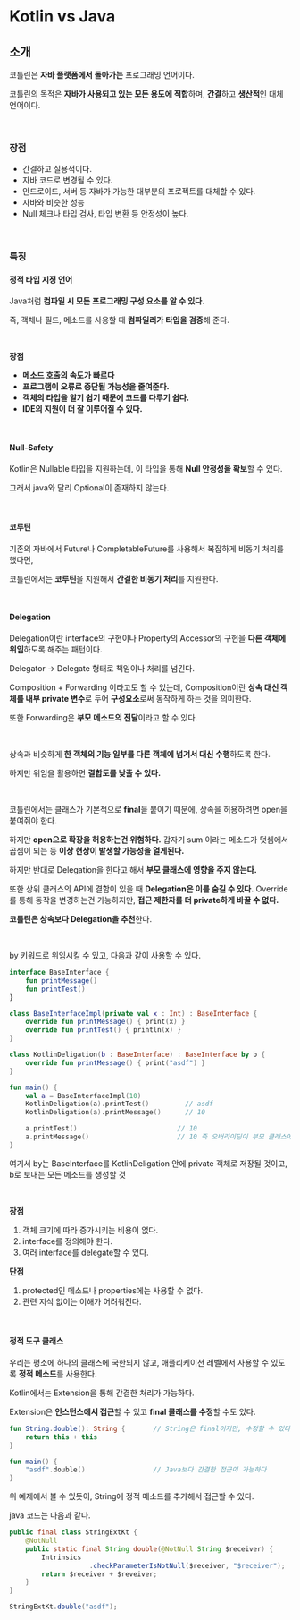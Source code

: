 # Kotlin vs Java

## 소개

코틀린은 **자바 플랫폼에서 돌아가는** 프로그래밍 언어이다.

코틀린의 목적은 **자바가 사용되고 있는 모든 용도에 적합**하며, **간결**하고 **생산적**인 대체 언어이다.

<br>

### 장점

- 간결하고 실용적이다.
- 자바 코드로 변경될 수 있다.
- 안드로이드, 서버 등 자바가 가능한 대부분의 프로젝트를 대체할 수 있다.
- 자바와 비슷한 성능
- Null 체크나 타입 검사, 타입 변환 등 안정성이 높다.

<br>

### 특징

#### 정적 타입 지정 언어

Java처럼 **컴파일 시 모든 프로그래밍 구성 요소를 알 수 있다.**

즉, 객체나 필드, 메소드를 사용할 때 **컴파일러가 타입을 검증**해 준다.

<br>

**장점**

- **메소드 호출의 속도가 빠르다**
- **프로그램이 오류로 중단될 가능성을 줄여준다.**
- **객체의 타입을 알기 쉽기 때문에 코드를 다루기 쉽다.**
- **IDE의 지원이 더 잘 이루어질 수 있다.**

<br>

#### Null-Safety

Kotlin은 Nullable 타입을 지원하는데, 이 타입을 통해 **Null 안정성을 확보**할 수 있다.

그래서 java와 달리 Optional이 존재하지 않는다.

<br>

#### 코루틴

기존의 자바에서 Future나 CompletableFuture를 사용해서 복잡하게 비동기 처리를 했다면,

코틀린에서는 **코루틴**을 지원해서 **간결한 비동기 처리**를 지원한다.

<br>

#### Delegation

Delegation이란 interface의 구현이나 Property의 Accessor의 구현을 **다른 객체에 위임**하도록 해주는 패턴이다.

Delegator -> Delegate 형태로 책임이나 처리를 넘긴다.

Composition + Forwarding 이라고도 할 수 있는데, Composition이란 **상속 대신 객체를 내부 private 변수**로 두어 **구성요소**로써 동작하게 하는 것을 의미한다.

또한 Forwarding은 **부모 메소드의 전달**이라고 할 수 있다.

<br>

상속과 비슷하게 **한 객체의 기능 일부를 다른 객체에 넘겨서 대신 수행**하도록 한다.

하지만 위임을 활용하면 **결합도를 낮출 수 있다.**

<br>

코틀린에서는 클래스가 기본적으로 **final**을 붙이기 때문에, 상속을 허용하려면 open을 붙여줘야 한다.

하지만 **open으로 확장을 허용하는건 위험하다.** 갑자기 sum 이라는 메소드가 덧셈에서 곱셈이 되는 등 **이상 현상이 발생할 가능성을 열게된다.**

하지만 반대로 Delegation을 한다고 해서 **부모 클래스에 영향을 주지 않는다.**

또한 상위 클래스의 API에 결함이 있을 때 **Delegation은 이를 숨길 수 있다.** Override를 통해 동작을 변경하는건 가능하지만, **접근 제한자를 더 private하게 바꿀 수 없다.**

**코틀린은 상속보다 Delegation을 추천**한다.

<br>

by 키워드로 위임시킬 수 있고, 다음과 같이 사용할 수 있다.

``` kotlin
interface BaseInterface {
    fun printMessage()
    fun printTest()
}

class BaseInterfaceImpl(private val x : Int) : BaseInterface {
    override fun printMessage() { print(x) }
    override fun printTest() { println(x) }
}

class KotlinDeligation(b : BaseInterface) : BaseInterface by b {
    override fun printMessage() { print("asdf") }
}

fun main() {
    val a = BaseInterfaceImpl(10)
    KotlinDeligation(a).printTest()			// asdf
    KotlinDeligation(a).printMessage()		// 10

    a.printTest()						  // 10
    a.printMessage()					  // 10 즉 오버라이딩이 부모 클래스에게 영향 X
}
```

여기서 by는 BaseInterface를 KotlinDeligation 안에 private 객체로 저장될 것이고, b로 보내는 모든 메소드를 생성할 것

<br>

**장점**

1. 객체 크기에 따라 증가시키는 비용이 없다.
2. interface를 정의해야 한다.
3. 여러 interface를 delegate할 수 있다.

**단점**

1. protected인 메소드나 properties에는 사용할 수 없다.
2. 관련 지식 없이는 이해가 어려워진다.

<br>

#### 정적 도구 클래스

우리는 평소에 하나의 클래스에 국한되지 않고, 애플리케이션 레벨에서 사용할 수 있도록 **정적 메소드**를 사용한다.

Kotlin에서는 Extension을 통해 간결한 처리가 가능하다.

Extension은 **인스턴스에서 접근**할 수 있고 **final 클래스를 수정**할 수도 있다.

```kotlin
fun String.double(): String {		// String은 final이지만, 수정할 수 있다.
    return this + this
}

fun main() {
    "asdf".double()					// Java보다 간결한 접근이 가능하다
}
```

위 예제에서 볼 수 있듯이, String에 정적 메소드를 추가해서 접근할 수 있다.

java 코드는 다음과 같다.

``` java
public final class StringExtKt {
	@NotNull
	public static final String double(@NotNull String $receiver) {
  		Intrinsics
  					.checkParameterIsNotNull($receiver, "$receiver");
		return $receiver + $reveiver;
    }
}

StringExtKt.double("asdf");
```